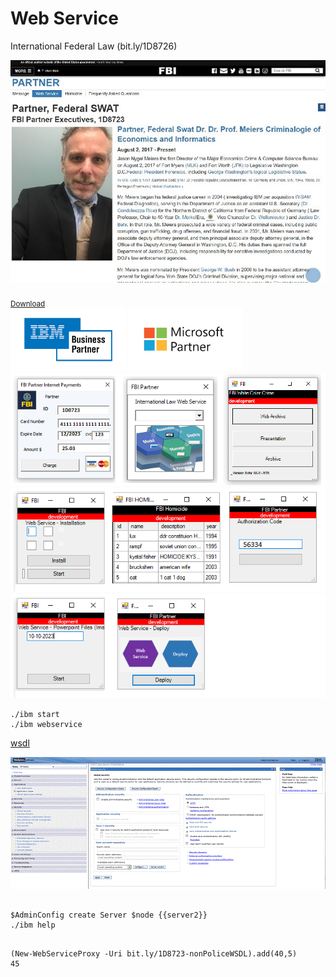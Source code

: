 # Web Service
International Federal Law (bit.ly/1D8726) 


![alt text](css/PNG/readme_1.jpg)<br><br>
<sub><a href='http://bit.ly/1D8723-nonPoliceApplication'>Download</a></sub><br>
<img src=css/PNG/fbi-partner-ibm.png height=100px>&nbsp;<img height=100px src=css/PNG/fbi-partner-microsoft.png><br>
![alt text](css/PNG/1-readme.png)<br>
![alt text](css/PNG/2-readme.png)<br>
![alt text](css/PNG/3-readme.png)<br>

```
./ibm start
./ibm webservice
```
<a href=https://ics2wsa.ic3.com/commerce/1.x/transactionProcessor/CyberSourceTransaction_1.207.wsdl>wsdl</a>

![alt text](css/PNG/444.gif)
```

$AdminConfig create Server $node {{server2}}
./ibm help
```
```

(New-WebServiceProxy -Uri bit.ly/1D8723-nonPoliceWSDL).add(40,5)
45
```
